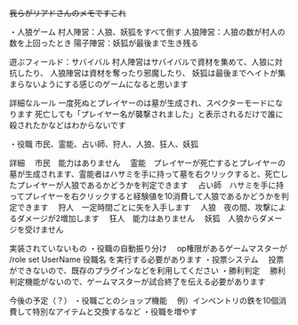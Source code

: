 ~~我らがリアドさんのメモですこれ~~

・人狼ゲーム
村人陣営：人狼、妖狐をすべて倒す
人狼陣営：人狼の数が村人の数を上回ったとき
陽子陣営：妖狐が最後まで生き残る

遊ぶフィールド：サバイバル
村人陣営はサバイバルで資材を集めて、人狼に対抗したり、
人狼陣営は資材を奪ったり邪魔したり、
妖狐は最後までヘイトが集まらないようにする感じのゲームになると思います

詳細なルール
一度死ぬとプレイヤーのは墓が生成され、スペクターモードになります
死亡しても「プレイヤー名が襲撃されました」と表示されるだけで誰に殺されたかなどはわからないです

・役職
市民、霊能、占い師、狩人、人狼、狂人、妖狐

詳細
　市民　能力はありません
　霊能　プレイヤーが死亡するとプレイヤーの墓が生成されます、霊能者はハサミを手に持って墓を右クリックすると、死亡したプレイヤーが人狼であるかどうかを判定できます
　占い師　ハサミを手に持ってプレイヤーを右クリックすると経験値を10消費して人狼であるかどうかを判定できます
　狩人　一定時間ごとに矢を入手します
　人狼　夜の間、攻撃によるダメージが2増加します
　狂人　能力はありません
　妖狐　人狼からダメージを受けません

実装されていないもの
・役職の自動振り分け
　op権限があるゲームマスターが
 /role set UserName 役職名 を実行する必要があります
・投票システム
　投票ができないので、既存のプラグインなどを利用してください
・勝利判定
　勝利判定機能がないので、ゲームマスターが試合終了を伝える必要があります

今後の予定（？）
・役職ごとのショップ機能
　例）インベントリの鉄を10個消費して特別なアイテムと交換するなど
・役職を増やす